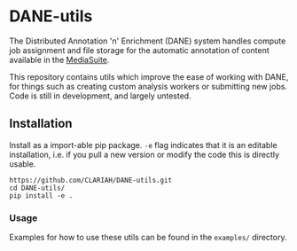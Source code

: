 # DANE-utils
The Distributed Annotation 'n' Enrichment (DANE) system handles compute job assignment and file storage for the automatic annotation of content available in the [MediaSuite](https://mediasuite.clariah.nl/).

This repository contains utils which improve the ease of working with DANE, for things such as creating custom analysis workers or submitting new jobs. Code is still in development, and largely untested.

## Installation
Install as a import-able pip package. `-e` flag indicates that it is an editable installation, i.e. if you pull a new version or modify the code this is directly usable.

    https://github.com/CLARIAH/DANE-utils.git
    cd DANE-utils/
    pip install -e .

### Usage
Examples for how to use these utils can be found in the `examples/` directory.
